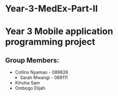 # Year-3-MedEx-Part-II
<h1 color=fefefe>Year 3 Mobile application programming project</h1>

<h2>Group Members:</h1>

<ul style="margin-left: 8px; margin-right: 8px;">
    <li>Collins Nyamao - 089826</li>
    <li style="margin-left: 16px;">Sarah Mwangi - 089111</li>
    <li>Kihuha Sam</li>
    <li>Ombogo Elijah</li>
</ul>
